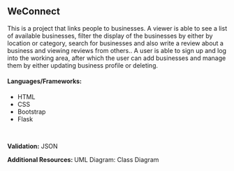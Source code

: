 <h2>WeConnect</h2>
This is a project that links people to businesses. A viewer is able to see a list of available businesses, filter the display of the businesses by either by location or category, search for businesses and also write a review about a business and viewing reviews from others.. A user is able to sign up and log into the working area, after which the user can add businesses and manage them by either updating business profile or deleting.

<h4>Languages/Frameworks:</h4>
<ul>
  <li>HTML</li>
  <li>CSS</li>
  <li>Bootstrap</li>
  <li>Flask</li>
 </ul><br />

<b>Validation:</b> JSON <br />

<b>Additional Resources: </b>UML Diagram: Class Diagram
